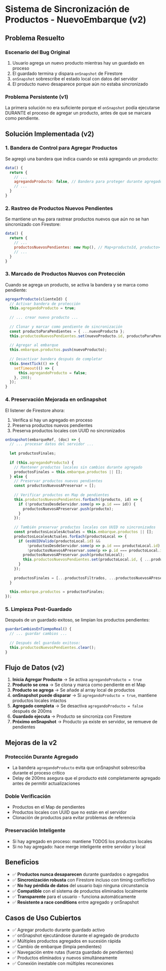 # Sistema de Sincronización de Productos - NuevoEmbarque (v2)

## Problema Resuelto

### Escenario del Bug Original
1. Usuario agrega un nuevo producto mientras hay un guardado en proceso
2. El guardado termina y dispara `onSnapshot` de Firestore
3. `onSnapshot` sobrescribe el estado local con datos del servidor
4. El producto nuevo desaparece porque aún no estaba sincronizado

### Problema Persistente (v1)
La primera solución no era suficiente porque el `onSnapshot` podía ejecutarse DURANTE el proceso de agregar un producto, antes de que se marcara como pendiente.

## Solución Implementada (v2)

### 1. Bandera de Control para Agregar Productos

Se agregó una bandera que indica cuando se está agregando un producto:

```javascript
data() {
  return {
    // ...
    agregandoProducto: false, // Bandera para proteger durante agregado
    // ...
  }
}
```

### 2. Rastreo de Productos Nuevos Pendientes

Se mantiene un `Map` para rastrear productos nuevos que aún no se han sincronizado con Firestore:

```javascript
data() {
  return {
    // ...
    productosNuevosPendientes: new Map(), // Map<productoId, producto>
    // ...
  }
}
```

### 3. Marcado de Productos Nuevos con Protección

Cuando se agrega un producto, se activa la bandera y se marca como pendiente:

```javascript
agregarProducto(clienteId) {
  // Activar bandera de protección
  this.agregandoProducto = true;
  
  // ... crear nuevo producto ...
  
  // Clonar y marcar como pendiente de sincronización
  const productoParaPendientes = { ...nuevoProducto };
  this.productosNuevosPendientes.set(nuevoProducto.id, productoParaPendientes);
  
  // Agregar al embarque
  this.embarque.productos.push(nuevoProducto);
  
  // Desactivar bandera después de completar
  this.$nextTick(() => {
    setTimeout(() => {
      this.agregandoProducto = false;
    }, 200);
  });
}
```

### 4. Preservación Mejorada en onSnapshot

El listener de Firestore ahora:
1. Verifica si hay un agregado en proceso
2. Preserva productos nuevos pendientes
3. Preserva productos locales con UUID no sincronizados

```javascript
onSnapshot(embarqueRef, (doc) => {
  // ... procesar datos del servidor ...
  
  let productosFinales;
  
  if (this.agregandoProducto) {
    // Mantener productos locales sin cambios durante agregado
    productosFinales = this.embarque.productos || [];
  } else {
    // Preservar productos nuevos pendientes
    const productosNuevosAPreservar = [];
    
    // Verificar productos en Map de pendientes
    this.productosNuevosPendientes.forEach((producto, id) => {
      if (!productosDesdeServidor.some(p => p.id === id)) {
        productosNuevosAPreservar.push(producto);
      }
    });
    
    // También preservar productos locales con UUID no sincronizados
    const productosLocalesActuales = this.embarque.productos || [];
    productosLocalesActuales.forEach(productoLocal => {
      if (esUUIDValido(productoLocal.id) && 
          !productosDesdeServidor.some(p => p.id === productoLocal.id) &&
          !productosNuevosAPreservar.some(p => p.id === productoLocal.id)) {
        productosNuevosAPreservar.push(productoLocal);
        this.productosNuevosPendientes.set(productoLocal.id, { ...productoLocal });
      }
    });
    
    productosFinales = [...productosFiltrados, ...productosNuevosAPreservar];
  }
  
  this.embarque.productos = productosFinales;
});
```

### 5. Limpieza Post-Guardado

Después de un guardado exitoso, se limpian los productos pendientes:

```javascript
guardarCambiosEnTiempoReal() {
  // ... guardar cambios ...
  
  // Después del guardado exitoso:
  this.productosNuevosPendientes.clear();
}
```

## Flujo de Datos (v2)

1. **Inicia Agregar Producto** → Se activa `agregandoProducto = true`
2. **Producto se crea** → Se clona y marca como pendiente en el Map
3. **Producto se agrega** → Se añade al array local de productos
4. **onSnapshot puede disparar** → Si `agregandoProducto = true`, mantiene productos locales intactos
5. **Agregado completa** → Se desactiva `agregandoProducto = false` después de 200ms
6. **Guardado ejecuta** → Producto se sincroniza con Firestore
7. **Próximo onSnapshot** → Producto ya existe en servidor, se remueve de pendientes

## Mejoras de la v2

### Protección Durante Agregado
- La bandera `agregandoProducto` evita que onSnapshot sobrescriba durante el proceso crítico
- Delay de 200ms asegura que el producto esté completamente agregado antes de permitir actualizaciones

### Doble Verificación
- Productos en el Map de pendientes
- Productos locales con UUID que no están en el servidor
- Clonación de productos para evitar problemas de referencia

### Preservación Inteligente
- Si hay agregado en proceso: mantiene TODOS los productos locales
- Si no hay agregado: hace merge inteligente entre servidor y local

## Beneficios

- ✅ **Productos nunca desaparecen** durante guardados o agregados
- ✅ **Sincronización robusta** con Firestore incluso con timing conflictivo
- ✅ **No hay pérdida de datos** del usuario bajo ninguna circunstancia
- ✅ **Compatible** con el sistema de productos eliminados localmente
- ✅ **Transparente** para el usuario - funciona automáticamente
- ✅ **Resistente a race conditions** entre agregado y onSnapshot

## Casos de Uso Cubiertos

- ✅ Agregar producto durante guardado activo
- ✅ onSnapshot ejecutándose durante el agregado de producto
- ✅ Múltiples productos agregados en sucesión rápida
- ✅ Cambio de embarque (limpia pendientes)
- ✅ Navegación entre rutas (fuerza guardado de pendientes)
- ✅ Productos eliminados y nuevos simultáneamente
- ✅ Conexión inestable con múltiples reconexiones

